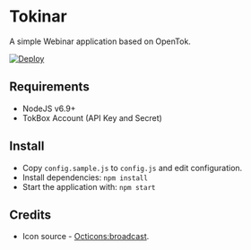 Tokinar
=========

A simple Webinar application based on OpenTok.

[![Deploy](https://www.herokucdn.com/deploy/button.png)](https://heroku.com/deploy?template=https://github.com/kaustavdm/tokinar)

## Requirements

- NodeJS v6.9+
- TokBox Account (API Key and Secret)

## Install

- Copy `config.sample.js` to `config.js` and edit configuration.
- Install dependencies: `npm install`
- Start the application with: `npm start`

## Credits

- Icon source - [Octicons:broadcast](https://octicons.github.com/icon/broadcast/).
